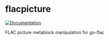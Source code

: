 # flacpicture

[![Documentation](https://godoc.org/github.com/go-flac/flacpicture?status.svg)](https://godoc.org/github.com/go-flac/flacpicture)

FLAC picture metablock manipulation for go-flac
